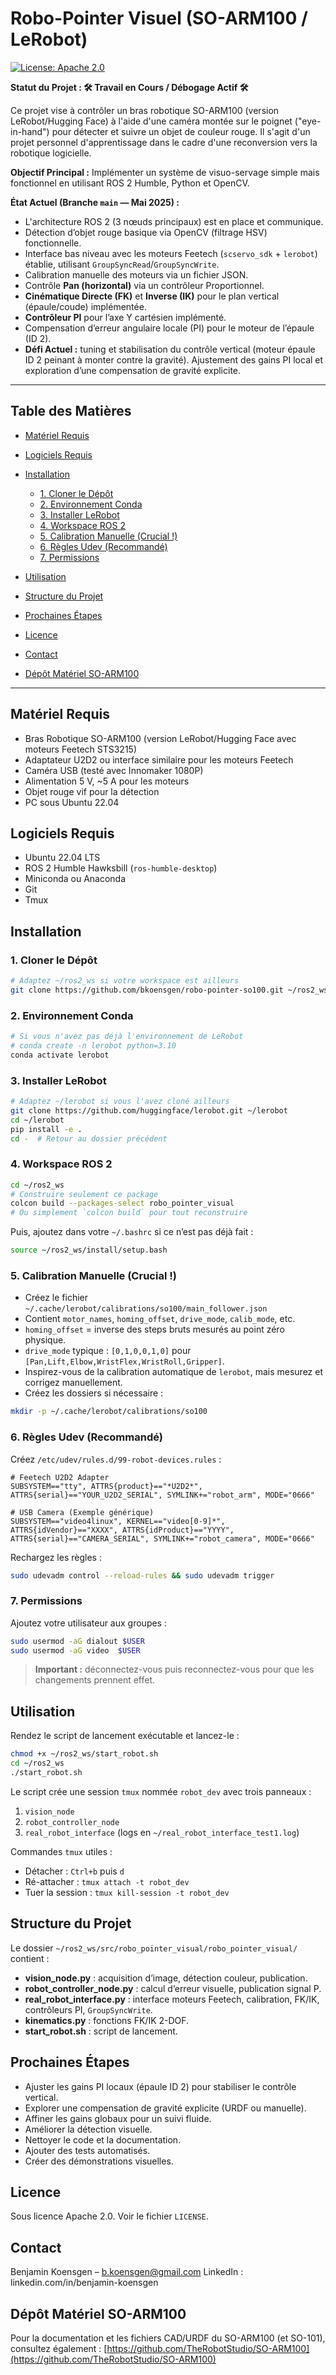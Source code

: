 # Robo-Pointer Visuel (SO-ARM100 / LeRobot)

[![License: Apache 2.0](https://img.shields.io/badge/License-Apache_2.0-blue.svg)](https://opensource.org/licenses/Apache-2.0)

**Statut du Projet : 🛠️ Travail en Cours / Débogage Actif 🛠️**

Ce projet vise à contrôler un bras robotique SO-ARM100 (version LeRobot/Hugging Face) à l'aide d'une caméra montée sur le poignet ("eye-in-hand") pour détecter et suivre un objet de couleur rouge. Il s'agit d'un projet personnel d'apprentissage dans le cadre d'une reconversion vers la robotique logicielle.

**Objectif Principal :**
Implémenter un système de visuo-servage simple mais fonctionnel en utilisant ROS 2 Humble, Python et OpenCV.

**État Actuel (Branche `main` — Mai 2025) :**

* L'architecture ROS 2 (3 nœuds principaux) est en place et communique.
* Détection d’objet rouge basique via OpenCV (filtrage HSV) fonctionnelle.
* Interface bas niveau avec les moteurs Feetech (`scservo_sdk` + `lerobot`) établie, utilisant `GroupSyncRead`/`GroupSyncWrite`.
* Calibration manuelle des moteurs via un fichier JSON.
* Contrôle **Pan (horizontal)** via un contrôleur Proportionnel.
* **Cinématique Directe (FK)** et **Inverse (IK)** pour le plan vertical (épaule/coude) implémentée.
* **Contrôleur PI** pour l’axe Y cartésien implémenté.
* Compensation d’erreur angulaire locale (PI) pour le moteur de l’épaule (ID 2).
* **Défi Actuel :** tuning et stabilisation du contrôle vertical (moteur épaule ID 2 peinant à monter contre la gravité). Ajustement des gains PI local et exploration d’une compensation de gravité explicite.

---

## Table des Matières

* [Matériel Requis](#matériel-requis)
* [Logiciels Requis](#logiciels-requis)
* [Installation](#installation)

  * [1. Cloner le Dépôt](#1-cloner-le-dépôt)
  * [2. Environnement Conda](#2-environnement-conda)
  * [3. Installer LeRobot](#3-installer-lerobot)
  * [4. Workspace ROS 2](#4-workspace-ros-2)
  * [5. Calibration Manuelle (Crucial !)](#5-calibration-manuelle-crucial-)
  * [6. Règles Udev (Recommandé)](#6-règles-udev-recommandé)
  * [7. Permissions](#7-permissions)
* [Utilisation](#utilisation)
* [Structure du Projet](#structure-du-projet)
* [Prochaines Étapes](#prochaines-étapes)
* [Licence](#licence)
* [Contact](#contact)
* [Dépôt Matériel SO-ARM100](#dépôt-matériel-so-arm100)

---

## Matériel Requis

* Bras Robotique SO-ARM100 (version LeRobot/Hugging Face avec moteurs Feetech STS3215)
* Adaptateur U2D2 ou interface similaire pour les moteurs Feetech
* Caméra USB (testé avec Innomaker 1080P)
* Alimentation 5 V, \~5 A pour les moteurs
* Objet rouge vif pour la détection
* PC sous Ubuntu 22.04

## Logiciels Requis

* Ubuntu 22.04 LTS
* ROS 2 Humble Hawksbill (`ros-humble-desktop`)
* Miniconda ou Anaconda
* Git
* Tmux

## Installation

### 1. Cloner le Dépôt

```bash
# Adaptez ~/ros2_ws si votre workspace est ailleurs
git clone https://github.com/bkoensgen/robo-pointer-so100.git ~/ros2_ws/src/robo-pointer-so100
```

### 2. Environnement Conda

```bash
# Si vous n'avez pas déjà l'environnement de LeRobot
# conda create -n lerobot python=3.10
conda activate lerobot
```

### 3. Installer LeRobot

```bash
# Adaptez ~/lerobot si vous l'avez cloné ailleurs
git clone https://github.com/huggingface/lerobot.git ~/lerobot
cd ~/lerobot
pip install -e .
cd -  # Retour au dossier précédent
```

### 4. Workspace ROS 2

```bash
cd ~/ros2_ws
# Construire seulement ce package
colcon build --packages-select robo_pointer_visual
# Ou simplement `colcon build` pour tout reconstruire
```

Puis, ajoutez dans votre `~/.bashrc` si ce n’est pas déjà fait :

```bash
source ~/ros2_ws/install/setup.bash
```

### 5. Calibration Manuelle (Crucial !)

* Créez le fichier `~/.cache/lerobot/calibrations/so100/main_follower.json`
* Contient `motor_names`, `homing_offset`, `drive_mode`, `calib_mode`, etc.
* `homing_offset` = inverse des steps bruts mesurés au point zéro physique.
* `drive_mode` typique : `[0,1,0,0,1,0]` pour `[Pan,Lift,Elbow,WristFlex,WristRoll,Gripper]`.
* Inspirez-vous de la calibration automatique de `lerobot`, mais mesurez et corrigez manuellement.
* Créez les dossiers si nécessaire :

```bash
mkdir -p ~/.cache/lerobot/calibrations/so100
```

### 6. Règles Udev (Recommandé)

Créez `/etc/udev/rules.d/99-robot-devices.rules` :

```udev
# Feetech U2D2 Adapter
SUBSYSTEM=="tty", ATTRS{product}=="*U2D2*", ATTRS{serial}=="YOUR_U2D2_SERIAL", SYMLINK+="robot_arm", MODE="0666"

# USB Camera (Exemple générique)
SUBSYSTEM=="video4linux", KERNEL=="video[0-9]*", ATTRS{idVendor}=="XXXX", ATTRS{idProduct}=="YYYY", ATTRS{serial}=="CAMERA_SERIAL", SYMLINK+="robot_camera", MODE="0666"
```

Rechargez les règles :

```bash
sudo udevadm control --reload-rules && sudo udevadm trigger
```

### 7. Permissions

Ajoutez votre utilisateur aux groupes :

```bash
sudo usermod -aG dialout $USER
sudo usermod -aG video  $USER
```

> **Important :** déconnectez-vous puis reconnectez-vous pour que les changements prennent effet.

## Utilisation

Rendez le script de lancement exécutable et lancez-le :

```bash
chmod +x ~/ros2_ws/start_robot.sh
cd ~/ros2_ws
./start_robot.sh
```

Le script crée une session `tmux` nommée `robot_dev` avec trois panneaux :

1. `vision_node`
2. `robot_controller_node`
3. `real_robot_interface` (logs en `~/real_robot_interface_test1.log`)

Commandes `tmux` utiles :

* Détacher : `Ctrl+b` puis `d`
* Ré-attacher : `tmux attach -t robot_dev`
* Tuer la session : `tmux kill-session -t robot_dev`

## Structure du Projet

Le dossier `~/ros2_ws/src/robo_pointer_visual/robo_pointer_visual/` contient :

* **vision\_node.py** : acquisition d’image, détection couleur, publication.
* **robot\_controller\_node.py** : calcul d’erreur visuelle, publication signal P.
* **real\_robot\_interface.py** : interface moteurs Feetech, calibration, FK/IK, contrôleurs PI, `GroupSyncWrite`.
* **kinematics.py** : fonctions FK/IK 2-DOF.
* **start\_robot.sh** : script de lancement.

## Prochaines Étapes

* Ajuster les gains PI locaux (épaule ID 2) pour stabiliser le contrôle vertical.
* Explorer une compensation de gravité explicite (URDF ou manuelle).
* Affiner les gains globaux pour un suivi fluide.
* Améliorer la détection visuelle.
* Nettoyer le code et la documentation.
* Ajouter des tests automatisés.
* Créer des démonstrations visuelles.

## Licence

Sous licence Apache 2.0. Voir le fichier `LICENSE`.

## Contact

Benjamin Koensgen – [b.koensgen@gmail.com](mailto:b.koensgen@gmail.com)
LinkedIn : linkedin.com/in/benjamin-koensgen

## Dépôt Matériel SO-ARM100

Pour la documentation et les fichiers CAD/URDF du SO-ARM100 (et SO-101), consultez également :
[https://github.com/TheRobotStudio/SO-ARM100](https://github.com/TheRobotStudio/SO-ARM100)
